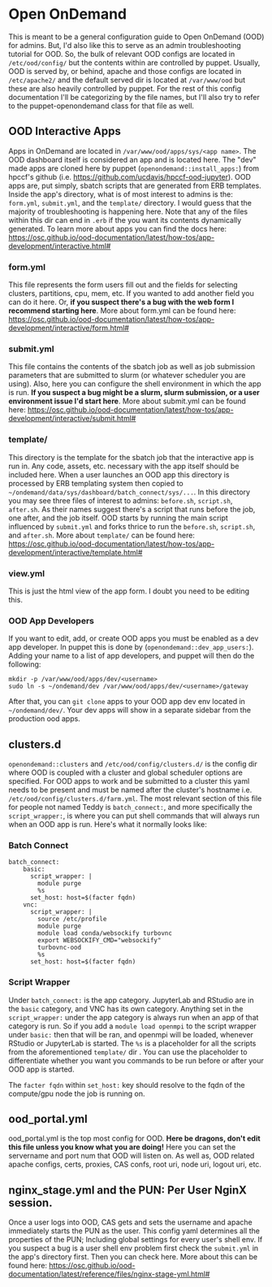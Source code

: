 # Open OnDemand
This is meant to be a general configuration guide to Open OnDemand (OOD) for admins. But, I'd also like this to serve as an admin troubleshooting tutorial for OOD. So, the bulk of relevant OOD configs are located in `/etc/ood/config/` but the contents within are controlled by puppet. Usually, OOD is served by, or behind, apache and those configs are located in `/etc/apache2/` and the default served dir is located at `/var/www/ood` but these are also heavily controlled by puppet. For the rest of this config documentation I'll be categorizing by the file names, but I'll also try to refer to the puppet-openondemand class for that file as well.

## OOD Interactive Apps
Apps in OnDemand are located in `/var/www/ood/apps/sys/<app name>`. The OOD dashboard itself is considered an app and is located here. The "dev" made apps are cloned here by puppet (`openondemand::install_apps:`) from hpccf's github (i.e. <https://github.com/ucdavis/hpccf-ood-jupyter>). OOD apps are, put simply, sbatch scripts that are generated from ERB templates. Inside the app's directory, what is of most interest to admins is the: `form.yml`, `submit.yml`, and the `template/` directory. I would guess that the majority of troubleshooting is happening here. Note that any of the files within this dir can end in `.erb` if the you want its contents dynamically generated. To learn more about apps you can find the docs here: <https://osc.github.io/ood-documentation/latest/how-tos/app-development/interactive.html#>

### form.yml
  This file represents the form users fill out and the fields for selecting clusters, partitions, cpu, mem, etc. If you wanted to add another field you can do it here. Or, **if you suspect there's a bug with the web form I recommend starting here**. More about form.yml can be found here: <https://osc.github.io/ood-documentation/latest/how-tos/app-development/interactive/form.html#>

### submit.yml
  This file contains the contents of the sbatch job as well as job submission parameters that are submitted to slurm (or whatever scheduler you are using). Also, here you can configure the shell environment in which the app is run.  **If you suspect a bug might be a slurm, slurm submission, or a user environment issue I'd start here**. More about submit.yml can be found here: <https://osc.github.io/ood-documentation/latest/how-tos/app-development/interactive/submit.html#>

### template/
  This directory is the template for the sbatch job that the interactive app is run in. Any code, assets, etc. necessary with the app itself should be included here. When a user launches an OOD app this directory is processed by ERB templating system then copied to `~/ondemand/data/sys/dashboard/batch_connect/sys/...`. In this directory you may see three files of interest to admins: `before.sh`, `script.sh`, `after.sh`. As their names suggest there's a script that runs before the job, one after, and the job itself. OOD starts by running the main script influenced by `submit.yml` and forks thrice to run the `before.sh`, `script.sh`, and `after.sh`. More about `template/` can be found here: <https://osc.github.io/ood-documentation/latest/how-tos/app-development/interactive/template.html#>

### view.yml
  This is just the html view of the app form. I doubt you need to be editing this.

### OOD App Developers
  If you want to edit, add, or create OOD apps you must be enabled as a dev app developer. In puppet this is done by  (`openondemand::dev_app_users:`). Adding your name to a list of app developers, and puppet will then do the following:

  ```
  mkdir -p /var/www/ood/apps/dev/<username>
  sudo ln -s ~/ondemand/dev /var/www/ood/apps/dev/<username>/gateway
  ```
  After that, you can `git clone` apps to your OOD app dev env located in `~/ondemand/dev/`. Your dev apps will show in a separate sidebar from the production ood apps.

## clusters.d
`openondemand::clusters` and `/etc/ood/config/clusters.d/` is the config dir where OOD is coupled with a cluster and global scheduler options are specified. For OOD apps to work and be submitted to a cluster this yaml needs to be present and must be named after the cluster's hostname i.e. `/etc/ood/config/clusters.d/farm.yml`. The most relevant section of this file for people not named Teddy is `batch_connect:`, and more specifically the `script_wrapper:`, is where you can put shell commands that will always run when an OOD app is run. Here's what it normally looks like:

### Batch Connect
  ```
  batch_connect:
      basic:
        script_wrapper: |
          module purge
          %s
        set_host: host=$(facter fqdn)
      vnc:
        script_wrapper: |
          source /etc/profile
          module purge
          module load conda/websockify turbovnc
          export WEBSOCKIFY_CMD="websockify"
          turbovnc-ood
          %s
        set_host: host=$(facter fqdn)
  ```
### Script Wrapper
Under `batch_connect:` is the app category. JupyterLab and RStudio are in the `basic` category, and VNC has its own category. Anything set in the `script_wrapper:` under the app category is always run when an app of that category is run. So if you add a `module load openmpi` to the script wrapper under `basic:` then that will be ran, and openmpi will be loaded, whenever RStudio or JupyterLab is started. The `%s` is a placeholder for all the scripts from the aforementioned `template/` dir . You can use the placeholder to differentiate whether you want you commands to be run before or after your OOD app is started.

The `facter fqdn` within `set_host:` key should resolve to the fqdn of the compute/gpu node the job is running on.

## ood_portal.yml

  ood_portal.yml is the top most config for OOD. **Here be dragons, don't edit this file unless you know what you are doing!** Here you can set the servername and port num that OOD will listen on. As well as, OOD related apache configs, certs, proxies, CAS confs, root uri, node uri, logout uri, etc.

## nginx_stage.yml and the PUN: Per User NginX session. 

  Once a user logs into OOD, CAS gets and sets the username and apache immediately starts the PUN as the user. This config yaml determines all the properties of the PUN; Including global settings for every user's shell env. If you suspect a bug is a user shell env problem first check the `submit.yml` in the app's directory first. Then you can check here. More about this can be found here: <https://osc.github.io/ood-documentation/latest/reference/files/nginx-stage-yml.html#>


